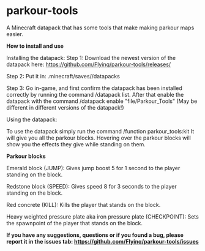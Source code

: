 # parkour-tools
A Minecraft datapack that has some tools that make making parkour maps easier.


**How to install and use**

Installing the datapack:
Step 1: Download the newest version of the datapack here: https://github.com/Flyinq/parkour-tools/releases/

Step 2: Put it in: .minecraft/saves/<your world>/datapacks

Step 3: Go in-game, and first confirm the datapack has been installed correctly by running the command /datapack list. After that enable the datapack with the command /datapack enable "file/Parkour_Tools" (May be different in different versions of the datapack!)

Using the datapack:

To use the datapack simply run the command /function parkour_tools:kit
It will give you all the parkour blocks. Hovering over the parkour blocks will show you the effects they give while standing on them.


**Parkour blocks**

Emerald block (JUMP): Gives jump boost 5 for 1 second to the player standing on the block.

Redstone block (SPEED): Gives speed 8 for 3 seconds to the player standing on the block.

Red concrete (KILL): Kills the player that stands on the block.

Heavy weighted pressure plate aka iron pressure plate (CHECKPOINT): Sets the spawnpoint of the player that stands on the block.


**If you have any suggestions, questions or if you found a bug, please report it in the issues tab: https://github.com/Flyinq/parkour-tools/issues**
